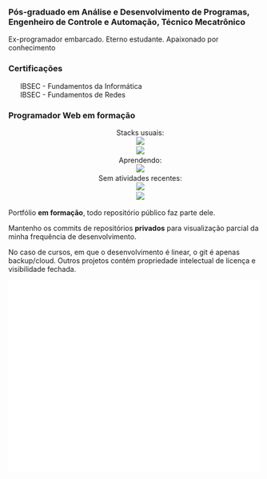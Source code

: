 ### Pós-graduado em Análise e Desenvolvimento de Programas, Engenheiro de Controle e Automação, Técnico Mecatrônico

<p>Ex-programador embarcado. Eterno estudante. Apaixonado por conhecimento</p>

### Certificações

<ul style="list-style:none">
  <li>IBSEC - Fundamentos da Informática  </li>
  <li>IBSEC - Fundamentos de Redes  </li>
</ul>

### Programador Web em formação

<ul align="center" style="list-style:none">
  Stacks usuais:
  <li>
    <img src="https://skillicons.dev/icons?i=css,html,js,git,github" />
  </li>
  <li>
      <img src="https://skillicons.dev/icons?i=bash,linux,md,sass,wordpress,vscode" />
  </li>
  Aprendendo:
  <li>
      <img src="https://skillicons.dev/icons?i=django,postgres,react,typescript" />
    </li>
  Sem atividades recentes:
  <li>
      <img src="https://skillicons.dev/icons?i=arduino,c,py" />
    </li>
  <li>
    <img src="https://skillicons.dev/icons?i=dart,flutter,octave" />
  </li>
</ul>

<p>Portfólio <b>em formação</b>, todo repositório público faz parte dele.</p>

<p>Mantenho os commits de repositórios <b>privados</b> para visualização parcial da minha frequência de desenvolvimento.</p>
<p>No caso de cursos, em que o desenvolvimento é linear, o git é apenas backup/cloud. Outros projetos contém propriedade intelectual de licença e visibilidade fechada.</p>

![Metrics](/github-metrics.svg)
